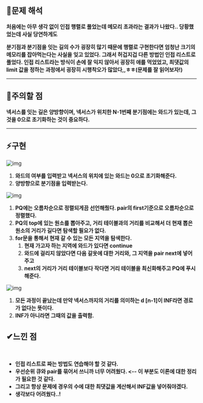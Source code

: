 ## **🔎문제 해석**

**처음에는 아무 생각 없이 인접 행렬로 풀었는데 메모리 초과라는 결과가 나왔다.. 당황했었는데 사실 당연하게도**

**분기점과 분기점을 잇는 길의 수가 굉장히 많기 때문에 행렬로 구현한다면 엄청난 크기의 메모리를 잡아먹는다는 사실을 잊고 있었다. 그래서 허겁지겁 다른 방법인 인접 리스트로 풀었다. 인접 리스트라는 방식이 손에 잘 익지 않아서 굉장히 애를 먹었었고, 최댓값의 limit 값을 정하는 과정에서 굉장히 시행착오가 많았다,,ㅎㅎ(문제를 잘 읽어보자!)**

---

## **🛑주의할 점**

**넥서스를 잇는 길은 양방향이며, 넥서스가 위치한 N-1번째 분기점에는 와드가 있는데, 그것을 0으로 초기화하는 것이 중요하다.**

---

## **⚡구현**

![img](https://user-images.githubusercontent.com/99114456/184618865-a555b51b-5a3d-4b99-b85c-fcac51ba2f9f.png)

1.  **와드의 여부를 입력받고 넥서스의 위치에 있는 와드는 0으로 초기화해준다.**
2.  **양방향으로 분기점을 입력받는다.**

![img](https://user-images.githubusercontent.com/99114456/184618868-4964a72d-4075-4f85-9a77-c82dd78003a9.png)

1.  **PQ에는 오름차순으로 정렬되게끔 선언해줬다. pair의 first기준으로 오름차순으로 정렬했다.**
2.  **PQ의 top에 있는 원소를 뽑아주고, 거리 테이블과의 거리를 비교해서 더 현재 뽑은 원소의 거리가 길다면 탐색할 필요가 없다.**
3.  **for문을 통해서 현재 갈 수 있는 모든 지역을 탐색한다.**
    1.  **현재 가고자 하는 지역에 와드가 있다면 continue**
    2.  **와드에 걸리지 않았다면 다음 갈옷에 대한 거리와, 그 지역을 pair next에 넣어주고**
    3.  **next의 거리가 거리 테이블보다 작다면 거리 테이블을 최신화해주고 PQ에 푸시해준다.**

![img](https://user-images.githubusercontent.com/99114456/184618872-e0ad90ab-c51b-4aac-80e6-efd35939309e.png)

1.  **모든 과정이 끝났는데 만약 넥서스까지의 거리를 의미하는 d \[n-1\]이 INF라면 경로가 없다는 뜻이다.**
2.  **INF가 아니라면 그때의 값을 출력함.**

## **✔느낀 점**
​
-   **인접 리스트로 짜는 방법도 연습해야 할 것 같다.**
-   **우선순위 큐와 pair를 묶어서 쓰니까 너무 어려웠다. <-- 이 부분도 이론에 대한 정리가 필요한 것 같다.**
-   **그리고 항상 문제에 경우의 수에 대한 최댓값을 계산해서 INF값을 넣어줘야겠다.**
-   **생각보다 어려웠다..!**
